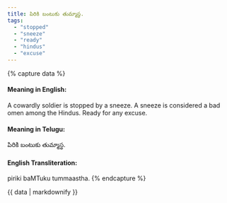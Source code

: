 ```yaml
---
title: పిరికి బంటుకు తుమ్మాస్థ.
tags:
  - "stopped"
  - "sneeze"
  - "ready"
  - "hindus"
  - "excuse"
---
```


{% capture data %}
#### Meaning in English:
A cowardly soldier is stopped by a sneeze.
A sneeze is considered a bad omen among the Hindus.
Ready for any excuse.

#### Meaning in Telugu:
పిరికి బంటుకు తుమ్మాస్థ.

#### English Transliteration:
piriki baMTuku tummaastha.
{% endcapture %}

{{ data | markdownify }}

